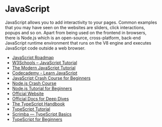 <DedicatedRoadmap
  href='/javascript'
  title='JavaScript Roadmap'
  description='Click to check the detailed JavaScript Roadmap.'
/>

# JavaScript

JavaScript allows you to add interactivity to your pages. Common examples that you may have seen on the websites are sliders, click interactions, popups and so on. Apart from being used on the frontend in browsers, there is Node.js which is an open-source, cross-platform, back-end JavaScript runtime environment that runs on the V8 engine and executes JavaScript code outside a web browser.

- [JavaScript Roadmap](/javascript)
- [W3Schools – JavaScript Tutorial](https://www.w3schools.com/js/)
- [The Modern JavaScript Tutorial](https://javascript.info/)
- [Codecademy - Learn JavaScript](https://www.codecademy.com/learn/introduction-to-javascript)
- [JavaScript Crash Course for Beginners](https://youtu.be/hdI2bqOjy3c)
- [Node.js Crash Course](https://www.youtube.com/watch?v=fBNz5xF-Kx4)
- [Node.js Tutorial for Beginners](https://www.youtube.com/watch?v=TlB_eWDSMt4)
- [Official Website](https://www.typescriptlang.org/)
- [Official Docs for Deep Dives](https://www.typescriptlang.org/docs/)
- [The TypeScript Handbook](https://www.typescriptlang.org/docs/handbook/intro.html)
- [TypeScript Tutorial](https://www.tutorialspoint.com/typescript/index.htm)
- [Scrimba — TypeScript Basics](https://scrimba.com/learn/typescript)
- [TypeScript for Beginners](https://www.youtube.com/watch?v=BwuLxPH8IDs)

